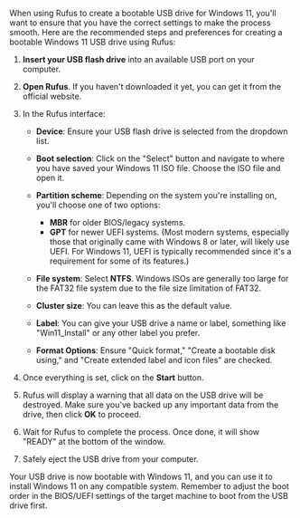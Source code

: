 When using Rufus to create a bootable USB drive for Windows 11, you'll want to ensure that you have the correct settings to make the process smooth. Here are the recommended steps and preferences for creating a bootable Windows 11 USB drive using Rufus:

1. **Insert your USB flash drive** into an available USB port on your computer.

2. **Open Rufus**. If you haven't downloaded it yet, you can get it from the official website.

3. In the Rufus interface:

   - **Device**: Ensure your USB flash drive is selected from the dropdown list.
   
   - **Boot selection**: Click on the "Select" button and navigate to where you have saved your Windows 11 ISO file. Choose the ISO file and open it.

   - **Partition scheme**: Depending on the system you're installing on, you'll choose one of two options:
     - **MBR** for older BIOS/legacy systems.
     - **GPT** for newer UEFI systems. (Most modern systems, especially those that originally came with Windows 8 or later, will likely use UEFI. For Windows 11, UEFI is typically recommended since it's a requirement for some of its features.)

   - **File system**: Select **NTFS**. Windows ISOs are generally too large for the FAT32 file system due to the file size limitation of FAT32.

   - **Cluster size**: You can leave this as the default value.

   - **Label**: You can give your USB drive a name or label, something like "Win11_Install" or any other label you prefer.

   - **Format Options**: Ensure "Quick format," "Create a bootable disk using," and "Create extended label and icon files" are checked.

4. Once everything is set, click on the **Start** button.

5. Rufus will display a warning that all data on the USB drive will be destroyed. Make sure you've backed up any important data from the drive, then click **OK** to proceed.

6. Wait for Rufus to complete the process. Once done, it will show "READY" at the bottom of the window.

7. Safely eject the USB drive from your computer.

Your USB drive is now bootable with Windows 11, and you can use it to install Windows 11 on any compatible system. Remember to adjust the boot order in the BIOS/UEFI settings of the target machine to boot from the USB drive first.
